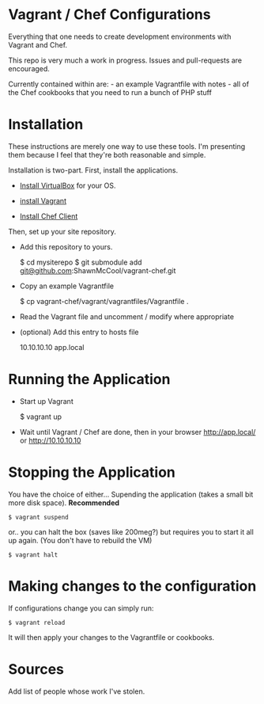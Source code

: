 Vagrant / Chef Configurations
============
Everything that one needs to create development environments with Vagrant and Chef.

This repo is very much a work in progress. Issues and pull-requests are encouraged.


Currently contained within are:
    - an example Vagrantfile with notes
    - all of the Chef cookbooks that you need to run a bunch of PHP stuff

# Installation

These instructions are merely one way to use these tools. I'm presenting them because I feel that they're both reasonable and simple.

Installation is two-part. First, install the applications.

- [Install VirtualBox](https://www.virtualbox.org/wiki/Downloads) for your OS.

- [install Vagrant](http://downloads.vagrantup.com/)

- [Install Chef Client](http://www.opscode.com/chef/install/)

Then, set up your site repository.

- Add this repository to yours.

    $ cd mysiterepo
    $ git submodule add git@github.com:ShawnMcCool/vagrant-chef.git

- Copy an example Vagrantfile

    $ cp vagrant-chef/vagrant/vagrantfiles/Vagrantfile .

- Read the Vagrant file and uncomment / modify where appropriate

- (optional) Add this entry to hosts file

    10.10.10.10 app.local

# Running the Application

- Start up Vagrant

    $ vagrant up

- Wait until Vagrant / Chef are done, then in your browser http://app.local/ or http://10.10.10.10

# Stopping the Application

You have the choice of either... Supending the application (takes a small bit more disk space). **Recommended**

    $ vagrant suspend

or.. you can halt the box (saves like 200meg?) but requires you to start it all up again. (You don't have to rebuild the VM)

    $ vagrant halt

# Making changes to the configuration

If configurations change you can simply run:

    $ vagrant reload

It will then apply your changes to the Vagrantfile or cookbooks.


# Sources

Add list of people whose work I've stolen.